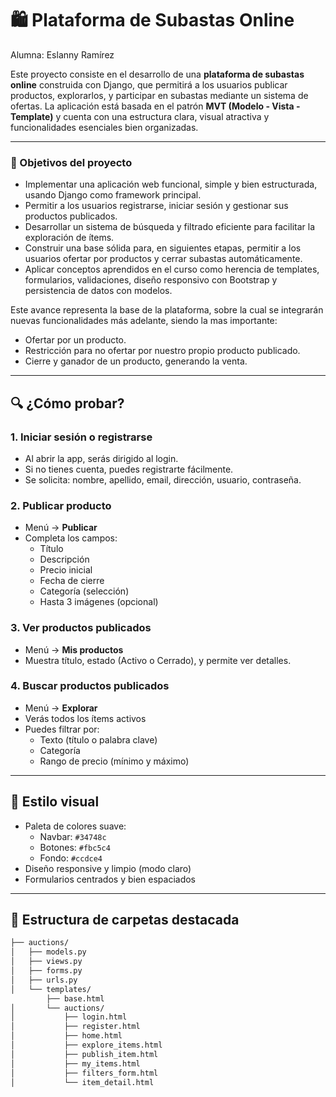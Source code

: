 # 🛍 Plataforma de Subastas Online
Alumna: Eslanny Ramírez

Este proyecto consiste en el desarrollo de una **plataforma de subastas online** construida con Django, que permitirá a los usuarios publicar productos, explorarlos, y participar en subastas mediante un sistema de ofertas. La aplicación está basada en el patrón **MVT (Modelo - Vista - Template)** y cuenta con una estructura clara, visual atractiva y funcionalidades esenciales bien organizadas.

---

### 🎯 Objetivos del proyecto

- Implementar una aplicación web funcional, simple y bien estructurada, usando Django como framework principal.
- Permitir a los usuarios registrarse, iniciar sesión y gestionar sus productos publicados.
- Desarrollar un sistema de búsqueda y filtrado eficiente para facilitar la exploración de ítems.
- Construir una base sólida para, en siguientes etapas, permitir a los usuarios ofertar por productos y cerrar subastas automáticamente.
- Aplicar conceptos aprendidos en el curso como herencia de templates, formularios, validaciones, diseño responsivo con Bootstrap y persistencia de datos con modelos.

Este avance representa la base de la plataforma, sobre la cual se integrarán nuevas funcionalidades más adelante, siendo la mas importante:

- Ofertar por un producto.
- Restricción para no ofertar por nuestro propio producto publicado.
- Cierre y ganador de un producto, generando la venta.

---

## 🔍 ¿Cómo probar?

### 1. Iniciar sesión o registrarse
- Al abrir la app, serás dirigido al login.
- Si no tienes cuenta, puedes registrarte fácilmente.
- Se solicita: nombre, apellido, email, dirección, usuario, contraseña.

### 2. Publicar producto
- Menú → **Publicar**
- Completa los campos:
  - Título
  - Descripción
  - Precio inicial
  - Fecha de cierre
  - Categoría (selección)
  - Hasta 3 imágenes (opcional)

### 3. Ver productos publicados
- Menú → **Mis productos**
- Muestra título, estado (Activo o Cerrado), y permite ver detalles.

### 4. Buscar productos publicados
- Menú → **Explorar**
- Verás todos los ítems activos
- Puedes filtrar por:
  - Texto (título o palabra clave)
  - Categoría
  - Rango de precio (mínimo y máximo)

---

## 🎨 Estilo visual

- Paleta de colores suave:
  - Navbar: `#34748c`
  - Botones: `#fbc5c4`
  - Fondo: `#ccdce4`
- Diseño responsive y limpio (modo claro)
- Formularios centrados y bien espaciados

---

## 📁 Estructura de carpetas destacada

```bash
├── auctions/
│   ├── models.py
│   ├── views.py
│   ├── forms.py
│   ├── urls.py
│   └── templates/
        ├── base.html
│       └── auctions/
│           ├── login.html
│           ├── register.html
│           ├── home.html
│           ├── explore_items.html
│           ├── publish_item.html
│           ├── my_items.html
│           ├── filters_form.html
│           └── item_detail.html

